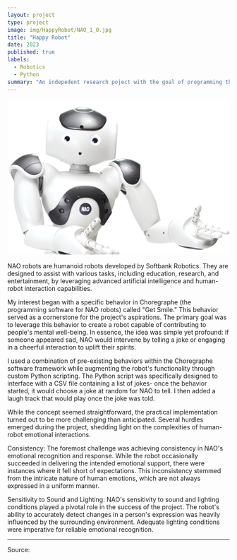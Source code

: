```yaml
---
layout: project
type: project
image: img/HappyRobot/NAO_1_0.jpg
title: "Happy Robot"
date: 2023
published: true
labels:
  - Robotics
  - Python
summary: "An indepedent research poject with the goal of programming the robot to tell jokes when someone appeared sad."
---
```


<img class="img-fluid" src="../img/HappyRobot/SoftBank-Robotics-NAO_0.png">

NAO robots are humanoid robots developed by Softbank Robotics. They are designed to assist with various tasks, including education, research, and entertainment, by leveraging advanced artificial intelligence and human-robot interaction capabilities.

My interest began with a specific behavior in Choregraphe (the programming software for NAO robots) called "Get Smile." This behavior served as a cornerstone for the project's aspirations. The primary goal was to leverage this behavior to create a robot capable of contributing to people's mental well-being. In essence, the idea was simple yet profound: if someone appeared sad, NAO would intervene by telling a joke or engaging in a cheerful interaction to uplift their spirits.

I used a combination of pre-existing behaviors within the Choregraphe software framework while augmenting the robot's functionality through custom Python scripting. The Python script was specifically designed to interface with a CSV file containing a list of jokes- once the behavior started, it would choose a joke at random for NAO to tell.  I then added a laugh track that would play once the joke was told.

While the concept seemed straightforward, the practical implementation turned out to be more challenging than anticipated. Several hurdles emerged during the project, shedding light on the complexities of human-robot emotional interactions.

Consistency: The foremost challenge was achieving consistency in NAO's emotional recognition and response. While the robot occasionally succeeded in delivering the intended emotional support, there were instances where it fell short of expectations. This inconsistency stemmed from the intricate nature of human emotions, which are not always expressed in a uniform manner.

Sensitivity to Sound and Lighting: NAO's sensitivity to sound and lighting conditions played a pivotal role in the success of the project. The robot's ability to accurately detect changes in a person's expression was heavily influenced by the surrounding environment. Adequate lighting conditions were imperative for reliable emotional recognition.


<hr>

Source: <a href="[https://github.com/ICSatKCC/KCC-Robot-Projects/tree/main/Spring23/Sam]"><i class="large github icon ">
